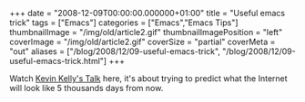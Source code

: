 +++
date = "2008-12-09T00:00:00.000000+01:00"
title = "Useful emacs trick"
tags = ["Emacs"]
categories = ["Emacs","Emacs Tips"]
thumbnailImage = "/img/old/article2.gif"
thumbnailImagePosition = "left"
coverImage = "/img/old/article2.gif"
coverSize = "partial"
coverMeta = "out"
aliases = ["/blog/2008/12/09-useful-emacs-trick",
           "/blog/2008/12/09-useful-emacs-trick.html"]
+++

Watch 
[Kevin Kelly's Talk](http://www.ted.com/index.php/talks/kevin_kelly_on_the_next_5_000_days_of_the_web.html) here, it's about trying to predict what the
Internet will look like 5 thousands days from now.
